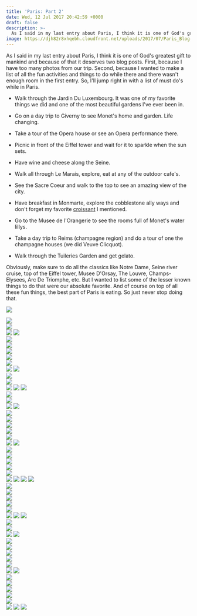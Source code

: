 ```yaml
---
title: 'Paris: Part 2'
date: Wed, 12 Jul 2017 20:42:59 +0000
draft: false
description: >-
  As I said in my last entry about Paris, I think it is one of God's greatest gift to mankind and because of that it deserves two blog posts.
image: https://djh82r8xhqebh.cloudfront.net/uploads/2017/07/Paris_Blog-141.jpg
---
```


As I said in my last entry about Paris, I think it is one of God's greatest gift to mankind and because of that it deserves two blog posts. First, because I have too many photos from our trip. Second, because I wanted to make a list of all the fun activities and things to do while there and there wasn't enough room in the first entry. So, I'll jump right in with a list of must do's while in Paris.

- Walk through the Jardin Du Luxembourg. It was one of my favorite things we did and one of the most beautiful gardens I've ever been in.

- Go on a day trip to Giverny to see Monet's home and garden. Life changing.

- Take a tour of the Opera house or see an Opera performance there.

- Picnic in front of the Eiffel tower and wait for it to sparkle when the sun sets.

- Have wine and cheese along the Seine.

- Walk all through Le Marais, explore, eat at any of the outdoor cafe's.

- See the Sacre Coeur and walk to the top to see an amazing view of the city.

- Have breakfast in Monmarte, explore the cobblestone ally ways and don't forget my favorite [croissant](http://jennajuby.com/2017/05/09/paris-part-1/) I mentioned.

- Go to the Musee de l'Orangerie to see the rooms full of Monet's water lillys.

- Take a day trip to Reims (champagne region) and do a tour of one the champagne houses (we did Veuve Clicquot).

-  Walk through the Tuileries Garden and get gelato.

Obviously, make sure to do all the classics like Notre Dame, Seine river cruise, top of the Eiffel tower, Musee D'Orsay, The Louvre, Champs-Elysees, Arc De Triomphe, etc. But I wanted to list some of the lesser known things to do that were our absolute favorite. And of course on top of all these fun things, the best part of Paris is eating. So just never stop doing that.

![](https://djh82r8xhqebh.cloudfront.net/uploads/2017/07/Paris_Blog-85.jpg) <div class="flex-ns mhn2-ns mb3"> <div class="ph2-ns w-50-ns">![](https://djh82r8xhqebh.cloudfront.net/uploads/2017/07/Paris_Blog-86.jpg)</div> <div class="ph2-ns w-50-ns">![](https://djh82r8xhqebh.cloudfront.net/uploads/2017/07/Paris_Blog-84.jpg)</div> </div> ![](https://djh82r8xhqebh.cloudfront.net/uploads/2017/07/Paris_Blog-88.jpg) ![](https://djh82r8xhqebh.cloudfront.net/uploads/2017/07/Paris_Blog-92.jpg) <div class="flex-ns mhn2-ns mb3"> <div class="ph2-ns w-50-ns">![](https://djh82r8xhqebh.cloudfront.net/uploads/2017/07/Paris_Blog-89.jpg)</div> <div class="ph2-ns w-50-ns">![](https://djh82r8xhqebh.cloudfront.net/uploads/2017/07/Paris_Blog-90.jpg)</div> </div> ![](https://djh82r8xhqebh.cloudfront.net/uploads/2017/07/Paris_Blog-91.jpg) <div class="flex-ns mhn2-ns mb3"> <div class="ph2-ns w-50-ns">![](https://djh82r8xhqebh.cloudfront.net/uploads/2017/07/Paris_Blog-95.jpg)</div> <div class="ph2-ns w-50-ns">![](https://djh82r8xhqebh.cloudfront.net/uploads/2017/07/Paris_Blog-94.jpg)</div> </div> ![](https://djh82r8xhqebh.cloudfront.net/uploads/2017/07/Paris_Blog-98.jpg) ![](https://djh82r8xhqebh.cloudfront.net/uploads/2017/07/Paris_Blog-97.jpg) <div class="flex-ns mhn2-ns mb3"> <div class="ph2-ns w-50-ns">![](https://djh82r8xhqebh.cloudfront.net/uploads/2017/07/Paris_Blog-99.jpg)</div> <div class="ph2-ns w-50-ns">![](https://djh82r8xhqebh.cloudfront.net/uploads/2017/07/Paris_Blog-118.jpg)</div> </div> ![](https://djh82r8xhqebh.cloudfront.net/uploads/2017/07/Paris_Blog-106.jpg) ![](https://djh82r8xhqebh.cloudfront.net/uploads/2017/07/Paris_Blog-107.jpg) ![](https://djh82r8xhqebh.cloudfront.net/uploads/2017/07/Paris_Blog-110.jpg) <div class="flex-ns mhn2-ns mb3"> <div class="ph2-ns w-50-ns">![](https://djh82r8xhqebh.cloudfront.net/uploads/2017/07/Paris_Blog-115.jpg)</div> <div class="ph2-ns w-50-ns">![](https://djh82r8xhqebh.cloudfront.net/uploads/2017/07/Paris_Blog-114.jpg)</div> </div> ![](https://djh82r8xhqebh.cloudfront.net/uploads/2017/07/Paris_Blog-109.jpg) ![](https://djh82r8xhqebh.cloudfront.net/uploads/2017/07/Paris_Blog-119.jpg) <div class="flex-ns mhn2-ns mb3"> <div class="ph2-ns w-50-ns">![](https://djh82r8xhqebh.cloudfront.net/uploads/2017/07/Paris_Blog-105.jpg)</div> <div class="ph2-ns w-50-ns">![](https://djh82r8xhqebh.cloudfront.net/uploads/2017/07/Paris_Blog-161.jpg)</div> </div> ![](https://djh82r8xhqebh.cloudfront.net/uploads/2017/07/Paris_Blog-103.jpg) <div class="flex-ns mhn2-ns mb3"> <div class="ph2-ns w-50-ns">![](https://djh82r8xhqebh.cloudfront.net/uploads/2017/07/Paris_Blog-108.jpg)</div> <div class="ph2-ns w-50-ns">![](https://djh82r8xhqebh.cloudfront.net/uploads/2017/07/Paris_Blog-116.jpg)</div> </div> ![](https://djh82r8xhqebh.cloudfront.net/uploads/2017/07/Paris_Blog-120.jpg) ![](https://djh82r8xhqebh.cloudfront.net/uploads/2017/07/Paris_Blog-123.jpg) <div class="flex-ns mhn2-ns mb3"> <div class="ph2-ns w-50-ns">![](https://djh82r8xhqebh.cloudfront.net/uploads/2017/07/Paris_Blog-121.jpg)</div> <div class="ph2-ns w-50-ns">![](https://djh82r8xhqebh.cloudfront.net/uploads/2017/07/Paris_Blog-113.jpg)</div> </div> ![](https://djh82r8xhqebh.cloudfront.net/uploads/2017/07/Paris_Blog-122.jpg) <div class="flex-ns mhn2-ns mb3"> <div class="ph2-ns w-50-ns">![](https://djh82r8xhqebh.cloudfront.net/uploads/2017/07/Paris_Blog-124.jpg)</div> <div class="ph2-ns w-50-ns">![](https://djh82r8xhqebh.cloudfront.net/uploads/2017/07/Paris_Blog-126.jpg)</div> </div> ![](https://djh82r8xhqebh.cloudfront.net/uploads/2017/07/Paris_Blog-125.jpg) ![](https://djh82r8xhqebh.cloudfront.net/uploads/2017/07/Paris_Blog-130.jpg) ![](https://djh82r8xhqebh.cloudfront.net/uploads/2017/07/Paris_Blog-127.jpg) ![](https://djh82r8xhqebh.cloudfront.net/uploads/2017/07/Paris_Blog-131.jpg) <div class="flex-ns mhn2-ns mb3"> <div class="ph2-ns w-50-ns">![](https://djh82r8xhqebh.cloudfront.net/uploads/2017/07/Paris_Blog-128.jpg)</div> <div class="ph2-ns w-50-ns">![](https://djh82r8xhqebh.cloudfront.net/uploads/2017/07/Paris_Blog-129.jpg)</div> </div> ![](https://djh82r8xhqebh.cloudfront.net/uploads/2017/07/Paris_Blog-137.jpg) <div class="flex-ns mhn2-ns mb3"> <div class="ph2-ns w-50-ns">![](https://djh82r8xhqebh.cloudfront.net/uploads/2017/07/Paris_Blog-132.jpg)</div> <div class="ph2-ns w-50-ns">![](https://djh82r8xhqebh.cloudfront.net/uploads/2017/07/Paris_Blog-134.jpg)</div> </div> ![](https://djh82r8xhqebh.cloudfront.net/uploads/2017/07/Paris_Blog-138.jpg) ![](https://djh82r8xhqebh.cloudfront.net/uploads/2017/07/Paris_Blog-133.jpg) ![](https://djh82r8xhqebh.cloudfront.net/uploads/2017/07/Paris_Blog-159.jpg) <div class="flex-ns mhn2-ns mb3"> <div class="ph2-ns w-50-ns">![](https://djh82r8xhqebh.cloudfront.net/uploads/2017/07/Paris_Blog-143.jpg)</div> <div class="ph2-ns w-50-ns">![](https://djh82r8xhqebh.cloudfront.net/uploads/2017/07/Paris_Blog-139.jpg)</div> </div> ![](https://djh82r8xhqebh.cloudfront.net/uploads/2017/07/Paris_Blog-141.jpg) ![](https://djh82r8xhqebh.cloudfront.net/uploads/2017/07/Paris_Blog-140.jpg) <div class="flex-ns mhn2-ns mb3"> <div class="ph2-ns w-50-ns">![](https://djh82r8xhqebh.cloudfront.net/uploads/2017/07/Paris_Blog-144.jpg)</div> <div class="ph2-ns w-50-ns">![](https://djh82r8xhqebh.cloudfront.net/uploads/2017/07/Paris_Blog-142.jpg)</div> </div> ![](https://djh82r8xhqebh.cloudfront.net/uploads/2017/07/Paris_Blog-147.jpg) <div class="flex-ns mhn2-ns mb3"> <div class="ph2-ns w-50-ns">![](https://djh82r8xhqebh.cloudfront.net/uploads/2017/07/Paris_Blog-145.jpg)</div> <div class="ph2-ns w-50-ns">![](https://djh82r8xhqebh.cloudfront.net/uploads/2017/07/Paris_Blog-146.jpg)</div> </div> ![](https://djh82r8xhqebh.cloudfront.net/uploads/2017/07/Paris_Blog-150.jpg) ![](https://djh82r8xhqebh.cloudfront.net/uploads/2017/07/Paris_Blog-148.jpg) <div class="flex-ns mhn2-ns mb3"> <div class="ph2-ns w-50-ns">![](https://djh82r8xhqebh.cloudfront.net/uploads/2017/07/Paris_Blog-149.jpg)</div> <div class="ph2-ns w-50-ns">![](https://djh82r8xhqebh.cloudfront.net/uploads/2017/07/Paris_Blog-152.jpg)</div> </div> ![](https://djh82r8xhqebh.cloudfront.net/uploads/2017/07/Paris_Blog-154.jpg) <div class="flex-ns mhn2-ns mb3"> <div class="ph2-ns w-50-ns">![](https://djh82r8xhqebh.cloudfront.net/uploads/2017/07/Paris_Blog-155.jpg)</div> <div class="ph2-ns w-50-ns">![](https://djh82r8xhqebh.cloudfront.net/uploads/2017/07/Paris_Blog-158.jpg)</div> </div> ![](https://djh82r8xhqebh.cloudfront.net/uploads/2017/07/Paris_Blog-156.jpg) ![](https://djh82r8xhqebh.cloudfront.net/uploads/2017/07/Paris_Blog-157.jpg) ![](https://djh82r8xhqebh.cloudfront.net/uploads/2017/07/Paris_Blog-160.jpg)